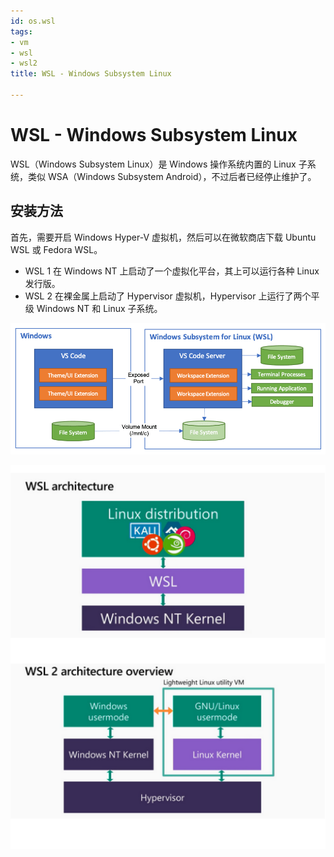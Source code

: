 ```yaml
---
id: os.wsl
tags:
- vm
- wsl
- wsl2
title: WSL - Windows Subsystem Linux

---
```



# WSL - Windows Subsystem Linux
WSL（Windows Subsystem Linux）是 Windows 操作系统内置的 Linux 子系统，类似 WSA（Windows Subsystem Android），不过后者已经停止维护了。


## 安装方法
首先，需要开启 Windows Hyper-V 虚拟机，然后可以在微软商店下载 Ubuntu WSL 或 Fedora WSL。

- WSL 1 在 Windows NT 上启动了一个虚拟化平台，其上可以运行各种 Linux 发行版。
- WSL 2 在裸金属上启动了 Hypervisor 虚拟机，Hypervisor 上运行了两个平级 Windows NT 和 Linux 子系统。

![image.png](./../assets/1683275075054-b1f3ab97-2a58-4dea-8be4-06bc5a1a2987.png)

![image.png](./../assets/1683275124346-73cf3fce-238b-4dec-b8ff-35f988669719.png)

